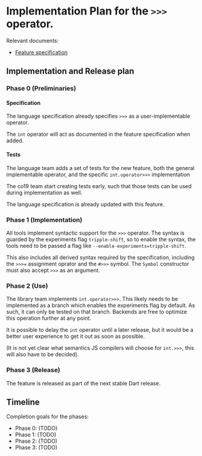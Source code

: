 # Implementation Plan for the `>>>` operator.

Relevant documents:
- [Feature specification](https://github.com/dart-lang/language/blob/master/accepted/future-releases/tripple-shift-operator/feature-specification.md)
## Implementation and Release plan

### Phase 0 (Preliminaries)

#### Specification

The language specification already specifies `>>>` as a user-implementable
operator.

The `int` operator will act as documented in the feature specification
when added.

#### Tests

The language team adds a set of tests for the new feature,
both the general implementable operator,
and the specific `int.operator>>>` implementation

The co19 team start creating tests early, such that those tests can be
used during implementation as well.

The language specification is already updated with this feature.

### Phase 1 (Implementation)

All tools implement syntactic support for the `>>>` operator.
The syntax is guarded by the experiments flag `tripple-shift`,
so to enable the syntax, the tools need to be passed a flag
like `--enable-experiments=tripple-shift`.

This also includes all derived syntax required by the specification, 
including the `>>>=` assignment oprator and the `#>>>` symbol.
The `Symbol` constructor must also accept `>>>` as an argument.

### Phase 2 (Use)

The library team implements `int.operator>>>`.
This likely needs to be implemented as a branch
which enables the experiments flag by default.
As such, it can only be tested on that branch.
Backends are free to optimize this operation further at any point.

It is possible to delay the `int` operator until a later release,
but it would be a better user experience to get it out as soon as possible.

(It is not yet clear what semantics JS compilers will choose for `int.>>>`,
this will also have to be decided).

### Phase 3 (Release)

The feature is released as part of the next stable Dart release.

## Timeline

Completion goals for the phases:
- Phase 0: (TODO)
- Phase 1: (TODO)
- Phase 2: (TODO)
- Phase 3: (TODO)
